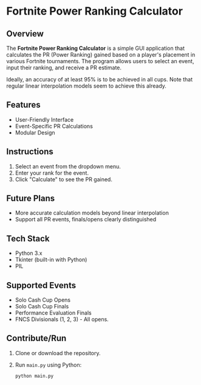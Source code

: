 # Fortnite Power Ranking Calculator

## Overview

The **Fortnite Power Ranking Calculator** is a simple GUI application that calculates the PR (Power Ranking) gained based on a player's placement in various Fortnite tournaments. The program allows users to select an event, input their ranking, and receive a PR estimate.

Ideally, an accuracy of at least 95% is to be achieved in all cups. Note that regular linear interpolation models seem to achieve this already.

## Features

- User-Friendly Interface
- Event-Specific PR Calculations
- Modular Design

## Instructions

1. Select an event from the dropdown menu.
2. Enter your rank for the event.
3. Click "Calculate" to see the PR gained.

## Future Plans

- More accurate calculation models beyond linear interpolation 
- Support all PR events, finals/opens clearly distinguished

## Tech Stack

- Python 3.x
- Tkinter (built-in with Python)
- PIL

## Supported Events

- Solo Cash Cup Opens
- Solo Cash Cup Finals
- Performance Evaluation Finals
- FNCS Divisionals (1, 2, 3) - All opens.

## Contribute/Run

1. Clone or download the repository.
2. Run `main.py` using Python:

   ```bash
   python main.py